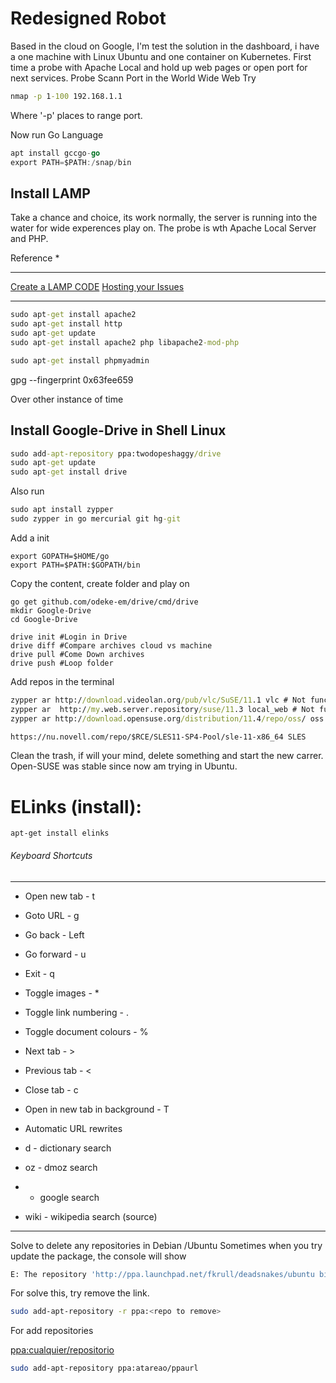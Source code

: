 # Redesigned Robot

Based in the cloud on Google, I'm test the solution in the dashboard, i have a one machine with Linux Ubuntu and one container on Kubernetes.
First time a probe with Apache Local and hold up web pages or open port for next services.
Probe Scann Port in the World Wide Web
Try
```cmd
nmap -p 1-100 192.168.1.1
```
Where '-p' places to range port.


Now run Go Language
```go
apt install gccgo-go
export PATH=$PATH:/snap/bin
```
## Install LAMP
Take a chance and choice, its work normally, the server is running into the water for wide experences play on.
The probe is wth Apache Local Server and PHP.

Reference *
___________________________
[Create a LAMP CODE](https://cloud.google.com/community/tutorials/setting-up-lamp#setting-up-dns%3Fhl=es)
[Hosting your Issues](https://cloud.google.com/storage/docs/hosting-static-website)
___________________________

```cmd
sudo apt-get install apache2
sudo apt-get install http
sudo apt-get update
sudo apt-get install apache2 php libapache2-mod-php

sudo apt-get install phpmyadmin
```

gpg --fingerprint 0x63fee659


Over other instance of time
## Install Google-Drive in Shell Linux
```cmd
sudo add-apt-repository ppa:twodopeshaggy/drive
sudo apt-get update
sudo apt-get install drive
```
Also run
```cmd
sudo apt install zypper
sudo zypper in go mercurial git hg-git
```
Add a init
```shell
export GOPATH=$HOME/go
export PATH=$PATH:$GOPATH/bin
```
Copy the content, create folder and play on
```shell
go get github.com/odeke-em/drive/cmd/drive
mkdir Google-Drive
cd Google-Drive

drive init #Login in Drive
drive diff #Compare archives cloud vs machine
drive pull #Come Down archives
drive push #Loop folder
```

Add repos in the terminal
```cmd
zypper ar http://download.videolan.org/pub/vlc/SuSE/11.1 vlc # Not functional
zypper ar  http://my.web.server.repository/suse/11.3 local_web # Not functional  
zypper ar http://download.opensuse.org/distribution/11.4/repo/oss/ oss

https://nu.novell.com/repo/$RCE/SLES11-SP4-Pool/sle-11-x86_64 SLES
```

Clean the trash, if will your mind, delete something and start the new carrer. Open-SUSE was stable since now am trying in Ubuntu. 

# ELinks (install):
```
apt-get install elinks
```

###### Keyboard Shortcuts
________________________________________________________

* Open new tab                      - t
* Goto URL                          - g
* Go back                           - Left
* Go forward                        - u
* Exit                              - q
* Toggle images                     - *
* Toggle link numbering             - .
* Toggle document colours           - %
* Next tab                          - >
* Previous tab                      - <
* Close tab                         - c
* Open in new tab in background     - T
* Automatic URL rewrites

* d - dictionary search
* oz - dmoz search
* - google search
* wiki - wikipedia search
(source)
__________________________________________________________


Solve to delete any repositories in Debian /Ubuntu
Sometimes when you try update the package, the console will show
```sh
E: The repository 'http://ppa.launchpad.net/fkrull/deadsnakes/ubuntu bionic Release' does not have a Release file.
```
For solve this, try remove the link.
```sh
sudo add-apt-repository -r ppa:<repo to remove>
```
For add repositories

<a href="ppa:cualquier/repositorio">ppa:cualquier/repositorio</a>

```sh
sudo add-apt-repository ppa:atareao/ppaurl
```

